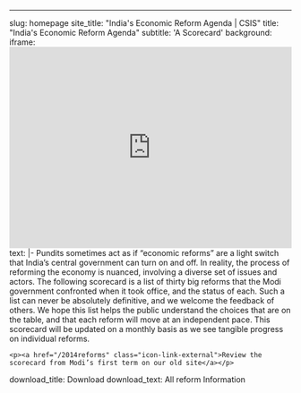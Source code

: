 ---
slug: homepage
site_title: "India's Economic Reform Agenda | CSIS"
title: "India's Economic Reform Agenda"
subtitle: 'A Scorecard'
background:
iframe: <iframe title="Modi Economic Reforms Scorecard" width="100%" height="360" src="https://www.youtube.com/embed/JL5oEXngen4?rel=0" frameborder="0" allowfullscreen=""></iframe>
text:  |-
    Pundits sometimes act as if “economic reforms” are a light switch that India’s central government can turn on and off. In reality, the process of reforming the economy is nuanced, involving a diverse set of issues and actors. The following scorecard is a list of thirty big reforms that the Modi government confronted when it took office, and the status of each. Such a list can never be absolutely definitive, and we welcome the feedback of others. We hope this list helps the public understand the choices that are on the table, and that each reform will move at an independent pace. This scorecard will be updated on a monthly basis as we see tangible progress on individual reforms.

    <p><a href="/2014reforms" class="icon-link-external">Review the scorecard from Modi’s first term on our old site</a></p>

download_title: Download
download_text: All reform Information
